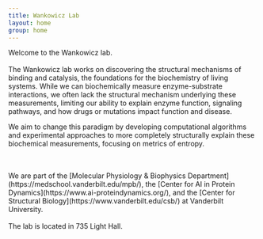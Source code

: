 ```yaml
---
title: Wankowicz Lab
layout: home
group: home
---
```


<div class="content" style="font-size: 14px;">

  <div class="row">
  <div class="row">

  Welcome to the Wankowicz lab. 
  <br>
  <br>
The Wankowicz lab works on discovering the structural mechanisms of binding and catalysis, the foundations for the biochemistry of living systems. While we can biochemically measure enzyme-substrate interactions, we often lack the structural mechanism underlying these measurements, limiting our ability to explain enzyme function, signaling pathways, and how drugs or mutations impact function and disease. 

We aim to change this paradigm by developing computational algorithms and experimental approaches to more completely structurally explain these biochemical measurements, focusing on metrics of entropy. 

  <br>
  <br>
  We are part of the [Molecular Physiology & Biophysics Department](https://medschool.vanderbilt.edu/mpb/), the [Center for AI in Protein Dynamics](https://www.ai-proteindynamics.org/), and the [Center for Structural Biology](https://www.vanderbilt.edu/csb/) at Vanderbilt University.
  <br>
  <br>
 The lab is located in 735 Light Hall.
</div>

